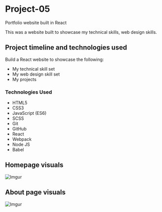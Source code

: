 # Project-05
Portfolio website built in React


This was a website built to showcase my technical skills, web design skills.



## Project timeline and technologies used

Build a React website to showcase the following:
* My technical skill set
* My web design skill set
* My projects

### Technologies Used

* HTML5
* CSS3
* JavaScript (ES6)
* SCSS
* Git
* GitHub
* React
* Webpack
* Node JS
* Babel



## Homepage visuals
![Imgur](https://github.com/GayashanDeshapriya/my_portfolio/blob/master/src/images/Project%20images/full-stack.jpg)

## About page visuals
![Imgur](https://github.com/GayashanDeshapriya/my_portfolio/blob/master/src/images/Project%20images/About.jpg)


